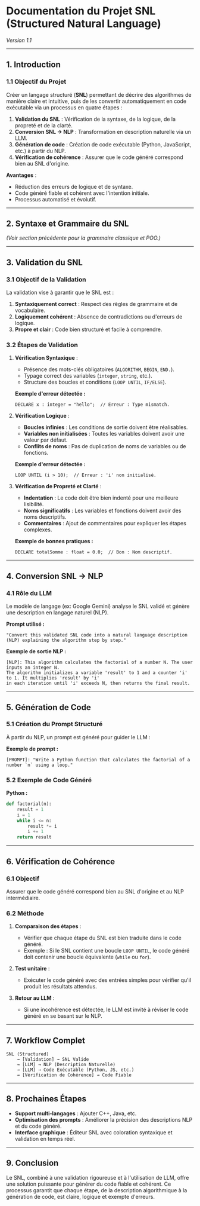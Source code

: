 
# **Documentation du Projet SNL (Structured Natural Language)**  
*Version 1.1*  

---

## **1. Introduction**  
### **1.1 Objectif du Projet**  
Créer un langage structuré (**SNL**) permettant de décrire des algorithmes de manière claire et intuitive, puis de les convertir automatiquement en code exécutable via un processus en quatre étapes :  
1. **Validation du SNL** : Vérification de la syntaxe, de la logique, de la propreté et de la clarté.  
2. **Conversion SNL → NLP** : Transformation en description naturelle via un LLM.  
3. **Génération de code** : Création de code exécutable (Python, JavaScript, etc.) à partir du NLP.  
4. **Vérification de cohérence** : Assurer que le code généré correspond bien au SNL d'origine.  

**Avantages** :  
- Réduction des erreurs de logique et de syntaxe.  
- Code généré fiable et cohérent avec l'intention initiale.  
- Processus automatisé et évolutif.  

---

## **2. Syntaxe et Grammaire du SNL**  
*(Voir section précédente pour la grammaire classique et POO.)*  

---

## **3. Validation du SNL**  
### **3.1 Objectif de la Validation**  
La validation vise à garantir que le SNL est :  
1. **Syntaxiquement correct** : Respect des règles de grammaire et de vocabulaire.  
2. **Logiquement cohérent** : Absence de contradictions ou d'erreurs de logique.  
3. **Propre et clair** : Code bien structuré et facile à comprendre.  

### **3.2 Étapes de Validation**  
1. **Vérification Syntaxique** :  
   - Présence des mots-clés obligatoires (`ALGORITHM`, `BEGIN`, `END.`).  
   - Typage correct des variables (`integer`, `string`, etc.).  
   - Structure des boucles et conditions (`LOOP UNTIL`, `IF/ELSE`).  

   **Exemple d'erreur détectée :**  
   ```plaintext
   DECLARE x : integer = "hello";  // Erreur : Type mismatch.
   ```

2. **Vérification Logique** :  
   - **Boucles infinies** : Les conditions de sortie doivent être réalisables.  
   - **Variables non initialisées** : Toutes les variables doivent avoir une valeur par défaut.  
   - **Conflits de noms** : Pas de duplication de noms de variables ou de fonctions.  

   **Exemple d'erreur détectée :**  
   ```plaintext
   LOOP UNTIL (i > 10);  // Erreur : 'i' non initialisé.
   ```

3. **Vérification de Propreté et Clarté** :  
   - **Indentation** : Le code doit être bien indenté pour une meilleure lisibilité.  
   - **Noms significatifs** : Les variables et fonctions doivent avoir des noms descriptifs.  
   - **Commentaires** : Ajout de commentaires pour expliquer les étapes complexes.  

   **Exemple de bonnes pratiques :**  
   ```plaintext
   DECLARE totalSomme : float = 0.0;  // Bon : Nom descriptif.
   ```

---

## **4. Conversion SNL → NLP**  
### **4.1 Rôle du LLM**  
Le modèle de langage (ex: Google Gemini) analyse le SNL validé et génère une description en langage naturel (NLP).  

**Prompt utilisé :**  
```plaintext
"Convert this validated SNL code into a natural language description (NLP) explaining the algorithm step by step."
```

**Exemple de sortie NLP :**  
```plaintext
[NLP]: This algorithm calculates the factorial of a number N. The user inputs an integer N. 
The algorithm initializes a variable 'result' to 1 and a counter 'i' to 1. It multiplies 'result' by 'i' 
in each iteration until 'i' exceeds N, then returns the final result.
```

---

## **5. Génération de Code**  
### **5.1 Création du Prompt Structuré**  
À partir du NLP, un prompt est généré pour guider le LLM :  

**Exemple de prompt :**  
```plaintext
[PROMPT]: "Write a Python function that calculates the factorial of a number `n` using a loop."
```

### **5.2 Exemple de Code Généré**  
**Python :**  
```python
def factorial(n):
    result = 1
    i = 1
    while i <= n:
        result *= i
        i += 1
    return result
```

---

## **6. Vérification de Cohérence**  
### **6.1 Objectif**  
Assurer que le code généré correspond bien au SNL d'origine et au NLP intermédiaire.  

### **6.2 Méthode**  
1. **Comparaison des étapes** :  
   - Vérifier que chaque étape du SNL est bien traduite dans le code généré.  
   - Exemple : Si le SNL contient une boucle `LOOP UNTIL`, le code généré doit contenir une boucle équivalente (`while` ou `for`).  

2. **Test unitaire** :  
   - Exécuter le code généré avec des entrées simples pour vérifier qu'il produit les résultats attendus.  

3. **Retour au LLM** :  
   - Si une incohérence est détectée, le LLM est invité à réviser le code généré en se basant sur le NLP.  

---

## **7. Workflow Complet**  
```plaintext
SNL (Structured) 
    → [Validation] → SNL Valide 
    → [LLM] → NLP (Description Naturelle) 
    → [LLM] → Code Exécutable (Python, JS, etc.) 
    → [Vérification de Cohérence] → Code Fiable
```

---

## **8. Prochaines Étapes**  
- **Support multi-langages** : Ajouter C++, Java, etc.  
- **Optimisation des prompts** : Améliorer la précision des descriptions NLP et du code généré.  
- **Interface graphique** : Éditeur SNL avec coloration syntaxique et validation en temps réel.  

---

## **9. Conclusion**  
Le SNL, combiné à une validation rigoureuse et à l'utilisation de LLM, offre une solution puissante pour générer du code fiable et cohérent. Ce processus garantit que chaque étape, de la description algorithmique à la génération de code, est claire, logique et exempte d'erreurs.  


